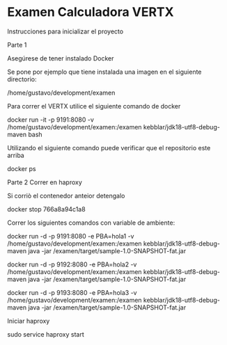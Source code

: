 # Examen Calculadora VERTX

Instrucciones para inicializar el proyecto

Parte 1

Asegúrese de tener instalado Docker

Se pone por ejemplo que tiene instalada una imagen en el siguiente directorio: 

/home/gustavo/development/examen

Para correr el VERTX utilice el siguiente comando de docker 

docker run -it -p 9191:8080 -v /home/gustavo/development/examen:/examen kebblar/jdk18-utf8-debug-maven bash

Utilizando el siguiente comando puede verificar que el repositorio este arriba

docker ps

Parte 2 
Correr en haproxy

Si corriò el contenedor anteior detengalo

 docker stop 766a8a94c1a8

Correr los siguientes comandos con variable de ambiente:

docker run -d -p 9191:8080 -e PBA=hola1 -v /home/gustavo/development/examen:/examen kebblar/jdk18-utf8-debug-maven java -jar /examen/target/sample-1.0-SNAPSHOT-fat.jar

docker run -d -p 9192:8080 -e PBA=hola2 -v /home/gustavo/development/examen:/examen kebblar/jdk18-utf8-debug-maven java -jar /examen/target/sample-1.0-SNAPSHOT-fat.jar

docker run -d -p 9193:8080 -e PBA=hola3 -v /home/gustavo/development/examen:/examen kebblar/jdk18-utf8-debug-maven java -jar /examen/target/sample-1.0-SNAPSHOT-fat.jar

Iniciar haproxy

sudo service haproxy start


